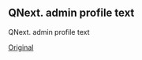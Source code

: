 ## QNext. admin profile text

QNext. admin profile text
  
[Original](https://telegra.ph/QNext-admin-profile-text-04-25-2)